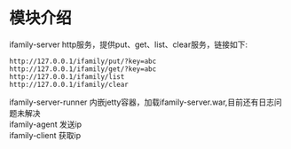 

# 模块介绍
ifamily-server http服务，提供put、get、list、clear服务，链接如下:  
```
http://127.0.0.1/ifamily/put/?key=abc
http://127.0.0.1/ifamily/get/?key=abc
http://127.0.0.1/ifamily/list
http://127.0.0.1/ifamily/clear
```

ifamily-server-runner 内嵌jetty容器，加载ifamily-server.war,目前还有日志问题未解决    
ifamily-agent 发送ip  
ifamily-client 获取ip  